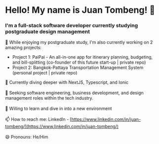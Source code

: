 # Hello! My name is Juan Tombeng! 👋

<h3>I'm a full-stack software developer currently studying postgraduate design management</h3>

🔭 While enjoying my postgraduate study, I'm also currently working on 2 amazing projects:
<ul>
  <li>Project 1: PaiPai - An all-in-one app for itinerary planning, budgeting, and bill-splitting (co-founder of this future start-up | private repo)</li>
  <li>Project 2: Bangkok-Pattaya Transportation Management System (personal project | private repo)</li>
</ul>

🌱 Currently diving deeper with NextJS, Typescript, and Ionic
<br><br>
👯 Seeking software engineering, business development, and design management roles within the tech industry.
<br><br>
💬 Willing to learn and dive in into a new environment
<br><br>
📫 How to reach me: LinkedIn - [https://www.linkedin.com/in/juan-tombeng/](https://www.linkedin.com/in/juan-tombeng/)
<br><br>
😄 Pronouns: He/Him

 
